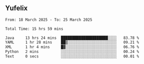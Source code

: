 ## Yufelix

<!--START_SECTION:waka-->

```txt
From: 18 March 2025 - To: 25 March 2025

Total Time: 15 hrs 59 mins

Java     13 hrs 24 mins  █████████████████████░░░░   83.78 %
YAML     1 hr 28 mins    ██▒░░░░░░░░░░░░░░░░░░░░░░   09.21 %
XML      1 hr 4 mins     █▓░░░░░░░░░░░░░░░░░░░░░░░   06.76 %
Python   2 mins          ░░░░░░░░░░░░░░░░░░░░░░░░░   00.24 %
Text     0 secs          ░░░░░░░░░░░░░░░░░░░░░░░░░   00.01 %
```

<!--END_SECTION:waka-->

